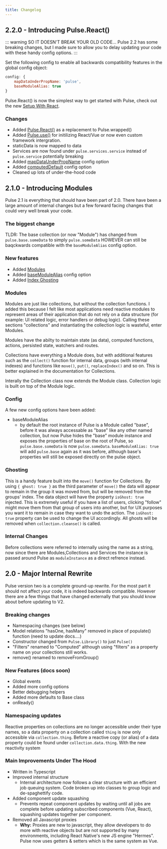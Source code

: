 ```yaml
---
title: Changelog
---
```


## 2.2.0 - Introducing Pulse.React()

::: warning SO IT DOESN'T BREAK YOUR OLD CODE...
Pulse 2.2 has some breaking changes, but I made sure to allow you to delay updating your code with these handy config options.
:::

Set the following config to enable all backwards compatibility features in the global config object:

```js
config: {
    mapDataUnderPropName: 'pulse',
    baseModuleAlias: true
}
```

Pulse.React() is now the simplest way to get started with Pulse, check out the new [Setup With React](/v2/getting-started/setup-with-react).

### Changes

- Added [Pulse.React()]() as a replacement to Pulse.wrapped()
- Added [Pulse.use()]() for initilizing React/Vue or now even custom framework intergration.
- staticData is now mapped to data
- Services are now found under `pulse.services.service` instead of `pulse.service` potentially breaking
- Added [mapDataUnderPropName]() config option
- Added [computedDefault]() config option
- Cleaned up lots of under-the-hood code

## 2.1.0 - Introducing Modules

Pulse 2.1 is everything that should have been part of 2.0. There have been a large amount of internal changes but a few forward facing changes that could very well break your code.

### The biggest change

TLDR: The base collection (or now "Module") has changed from `pulse.base.someData` to simply `pulse.someData` HOWEVER can still be baqckwards compatible with the `baseModuleAlias` config option.

### New features

- Added [Modules](###Modules)
- Added [baseModuleAlias](###Config) config option
- Added [Index Ghosting](###Ghosting)

### Modules

Modules are just like collections, but without the collection functions. I added this because I felt like most applications need reactive modules to represent areas of their application that do not rely on a data structure (for example: UI related logic, error handlers or debug logic). Calling these sections "collections" and instantiating the collection logic is wasteful, enter Modules.

Modules have the abilty to maintain state (as data), computed functions, actions, persisted state, watchers and routes.

Collections have everything a Module does, but with additional features such as the `collect()` function for internal data, groups (with internal indexes) and functions like `move()`, `put()`, `replaceIndex()` and so on. This is better explained in the documentation for Collections.

Interally the Collection class now extends the Module class. Collection logic is built on top of the Module logic.

### Config

A few new config options have been added:

- baseModuleAlias
  - by default the root instance of Pulse is a Module called "base", before it was always accessable as "base" like any other named collection, but now Pulse hides the "base" module instance and exposes the properties of base on the root of Pulse, so `pulse.base.someData` is now `pulse.someData`. `baseModuleAlias: true` will add `pulse.base` again as it was before, although base's properties will still be exposed directly on the pulse object.

### Ghosting

This is a handy feature built into the `move()` function for Collections. By using `{ ghost: true }` as the third parameter of `move()` the data will appear to remain in the group it was moved from, but will be removed from the groups' index. The data object will have the property `isGhost: true` injected. This is extremely useful if you have a list of users, clicking "follow" might move them from that group of users into another, but for UX purposes you want it to remain in case they want to undo the action. The `isGhost: true` property can be used to change the UI accordingly. All ghosts will be removed when `collection.cleanse()` is called.

### Internal Changes

Before collections were referred to internally using the name as a string, now since there are Modules,Collections and Services the instance is passed around Pulse as `moduleInstance` as a direct refrence instead.

## 2.0 - Major Internal Rewrite

Pulse version two is a complete ground-up rewrite. For the most part it should not affect your code, it is indeed backwards compatible. However there are a few things that have changed externally that you should know about before updating to V2.

### Breaking changes

- Namespacing changes (see below)
- Model relations "hasOne, hasMany" removed in place of populate() function (need to update docs....)
- Constructor changed from `Pulse.Library()` to just `Pulse()`
- "Filters" renamed to "Computed" although using "filters" as a property name on your collections still works.
- remove() renamed to removeFromGroup()

### New Features (docs soon)

- Global events
- Added more config options
- Better debugging helpers
- Added more defaults to Base class
- onReady()

### Namespacing updates

Reactive properties on collections are no longer accessible under their type names, so a data property on a collection called `thing` is now only accessible via `collection.thing`. Before a reactive copy (or alias) of a data property could be found under `collection.data.thing`. With the new reactivity system

### Main Improvements Under The Hood

- Written in Typescript
- Improved internal structure
  - Internal architecture now follows a clear structure with an efficient job queuing system. Code broken up into classes to group logic and de-spaghettify code.
- Added component update squashing
  - Prevents repeat component updates by waiting until all jobs are complete before updating subscribed components (Vue, React), squashing updates together per component.
- Removed all Javascript proxies
  - **Why:** Proxies are new to javascript, they allow developers to do more with reactive objects but are not supported by many environments, including React Native's new JS engine "Hermes". Pulse now uses getters & setters which is the same system as Vue.
